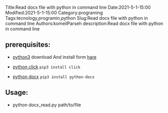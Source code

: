 Title:Read docx file with python in command line
Date:2021-5-1-15:00
Modified:2021-5-1-15:00
Category:programing
Tags:tecnology,programin,python
Slug:Read docx file with python in command line
Authors:komeilParseh
description:Read docx file with python in command line

## prerequisites:

- [python3](http://python.org/) download And install form [hare](https://www.python.org/downloads/)

- [python click](https://click.palletsprojects.com/)
  `pip3 install click`
- [python docx](https://python-docx.readthedocs.io/en/latest/)
  `pip3 install python-docx`

## Usage:

- python docx_read.py path/to/file

<script src="https://gist.github.com/KomeilParseh/52093f55788fc184ee23ee4c5e9b05e4.js"></script>
